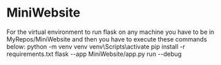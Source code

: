 # MiniWebsite
For the virtual environment to run flask on any machine you have to be in MyRepos/MiniWebsite and then you have to execute these commands below: 
python -m venv venv
venv\Scripts\activate
pip install -r requirements.txt 
flask --app MiniWebsite/app.py run --debug